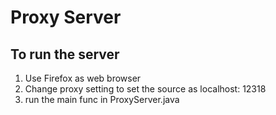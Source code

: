 # Proxy Server

## To run the server

1. Use Firefox as web browser
2. Change proxy setting to set the source as localhost: 12318
3. run the main func in ProxyServer.java
